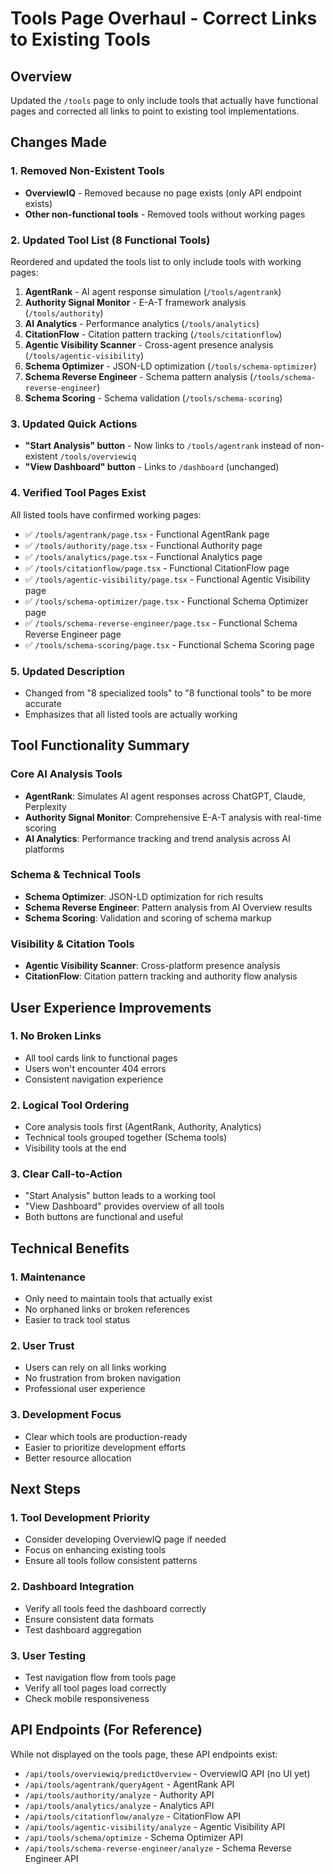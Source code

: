 # Tools Page Overhaul - Correct Links to Existing Tools

## Overview
Updated the `/tools` page to only include tools that actually have functional pages and corrected all links to point to existing tool implementations.

## Changes Made

### 1. Removed Non-Existent Tools
- **OverviewIQ** - Removed because no page exists (only API endpoint exists)
- **Other non-functional tools** - Removed tools without working pages

### 2. Updated Tool List (8 Functional Tools)
Reordered and updated the tools list to only include tools with working pages:

1. **AgentRank** - AI agent response simulation (`/tools/agentrank`)
2. **Authority Signal Monitor** - E-A-T framework analysis (`/tools/authority`)
3. **AI Analytics** - Performance analytics (`/tools/analytics`)
4. **CitationFlow** - Citation pattern tracking (`/tools/citationflow`)
5. **Agentic Visibility Scanner** - Cross-agent presence analysis (`/tools/agentic-visibility`)
6. **Schema Optimizer** - JSON-LD optimization (`/tools/schema-optimizer`)
7. **Schema Reverse Engineer** - Schema pattern analysis (`/tools/schema-reverse-engineer`)
8. **Schema Scoring** - Schema validation (`/tools/schema-scoring`)

### 3. Updated Quick Actions
- **"Start Analysis" button** - Now links to `/tools/agentrank` instead of non-existent `/tools/overviewiq`
- **"View Dashboard" button** - Links to `/dashboard` (unchanged)

### 4. Verified Tool Pages Exist
All listed tools have confirmed working pages:
- ✅ `/tools/agentrank/page.tsx` - Functional AgentRank page
- ✅ `/tools/authority/page.tsx` - Functional Authority page
- ✅ `/tools/analytics/page.tsx` - Functional Analytics page
- ✅ `/tools/citationflow/page.tsx` - Functional CitationFlow page
- ✅ `/tools/agentic-visibility/page.tsx` - Functional Agentic Visibility page
- ✅ `/tools/schema-optimizer/page.tsx` - Functional Schema Optimizer page
- ✅ `/tools/schema-reverse-engineer/page.tsx` - Functional Schema Reverse Engineer page
- ✅ `/tools/schema-scoring/page.tsx` - Functional Schema Scoring page

### 5. Updated Description
- Changed from "8 specialized tools" to "8 functional tools" to be more accurate
- Emphasizes that all listed tools are actually working

## Tool Functionality Summary

### **Core AI Analysis Tools**
- **AgentRank**: Simulates AI agent responses across ChatGPT, Claude, Perplexity
- **Authority Signal Monitor**: Comprehensive E-A-T analysis with real-time scoring
- **AI Analytics**: Performance tracking and trend analysis across AI platforms

### **Schema & Technical Tools**
- **Schema Optimizer**: JSON-LD optimization for rich results
- **Schema Reverse Engineer**: Pattern analysis from AI Overview results
- **Schema Scoring**: Validation and scoring of schema markup

### **Visibility & Citation Tools**
- **Agentic Visibility Scanner**: Cross-platform presence analysis
- **CitationFlow**: Citation pattern tracking and authority flow analysis

## User Experience Improvements

### 1. **No Broken Links**
- All tool cards link to functional pages
- Users won't encounter 404 errors
- Consistent navigation experience

### 2. **Logical Tool Ordering**
- Core analysis tools first (AgentRank, Authority, Analytics)
- Technical tools grouped together (Schema tools)
- Visibility tools at the end

### 3. **Clear Call-to-Action**
- "Start Analysis" button leads to a working tool
- "View Dashboard" provides overview of all tools
- Both buttons are functional and useful

## Technical Benefits

### 1. **Maintenance**
- Only need to maintain tools that actually exist
- No orphaned links or broken references
- Easier to track tool status

### 2. **User Trust**
- Users can rely on all links working
- No frustration from broken navigation
- Professional user experience

### 3. **Development Focus**
- Clear which tools are production-ready
- Easier to prioritize development efforts
- Better resource allocation

## Next Steps

### 1. **Tool Development Priority**
- Consider developing OverviewIQ page if needed
- Focus on enhancing existing tools
- Ensure all tools follow consistent patterns

### 2. **Dashboard Integration**
- Verify all tools feed the dashboard correctly
- Ensure consistent data formats
- Test dashboard aggregation

### 3. **User Testing**
- Test navigation flow from tools page
- Verify all tool pages load correctly
- Check mobile responsiveness

## API Endpoints (For Reference)
While not displayed on the tools page, these API endpoints exist:
- `/api/tools/overviewiq/predictOverview` - OverviewIQ API (no UI yet)
- `/api/tools/agentrank/queryAgent` - AgentRank API
- `/api/tools/authority/analyze` - Authority API
- `/api/tools/analytics/analyze` - Analytics API
- `/api/tools/citationflow/analyze` - CitationFlow API
- `/api/tools/agentic-visibility/analyze` - Agentic Visibility API
- `/api/tools/schema/optimize` - Schema Optimizer API
- `/api/tools/schema-reverse-engineer/analyze` - Schema Reverse Engineer API 